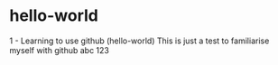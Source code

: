 # hello-world
1 - Learning to use github (hello-world)
This is just a test to familiarise myself with github
abc
123
